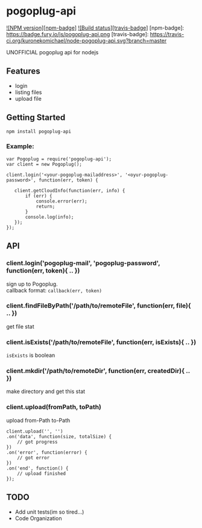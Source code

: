 pogoplug-api
==============

[![NPM version][npm-badge]](http://badge.fury.io/js/pogoplug-api)
[![Build status][travis-badge]](https://travis-ci.org/kuronekomichael/node-pogoplug-api)
[npm-badge]: https://badge.fury.io/js/pogoplug-api.png
[travis-badge]: https://travis-ci.org/kuronekomichael/node-pogoplug-api.svg?branch=master

UNOFFICIAL pogoplug api for nodejs

## Features

- login
- listing files
- upload file

## Getting Started

```
npm install pogoplug-api
```

### Example:

```
var Pogoplug = require('pogoplug-api');
var client = new Pogoplug();

client.login('<your-pogoplug-mailaddress>', '<oyur-pogoplug-password>', function(err, token) {

   client.getCloudInfo(function(err, info) {
       if (err) {
           console.error(err);
           return;
       }
       console.log(info);
   });
});
```

## API

### client.login('pogoplug-mail', 'pogoplug-password', function(err, token){ .. })

sign up to Pogoplug.  
callback format: `callback(err, token)`

### client.findFileByPath('/path/to/remoteFile', function(err, file){ .. })

get file stat

### client.isExists('/path/to/remoteFile', function(err, isExists){ .. })

`isExists` is boolean

### client.mkdir('/path/to/remoteDir', function(err, createdDir){ .. })

make directory and get this stat

### client.upload(fromPath, toPath)

upload from-Path to-Path

```
client.upload('', '')
.on('data', function(size, totalSize) {
    // got progress
})
.on('error', function(error) {
    // got error
})
.on('end', function() {
    // upload finished
});
```

## TODO

- Add unit tests(im so tired...)
- Code Organization
